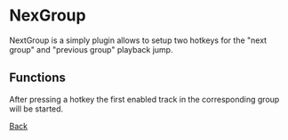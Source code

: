 # NexGroup

NextGroup is a simply plugin allows to setup two hotkeys for the "next group" and "previous group" playback jump.

Functions
---
After pressing a hotkey the first enabled track in the corresponding group will be started.

[Back](../README.md)
